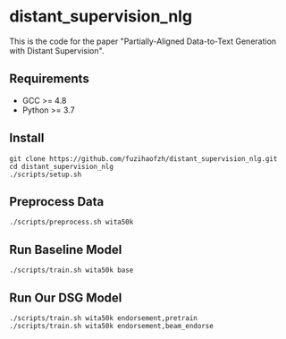 # distant_supervision_nlg
This is the code for the paper "Partially-Aligned Data-to-Text Generation with Distant Supervision".

## Requirements
- GCC >= 4.8
- Python >= 3.7

## Install 
```
git clone https://github.com/fuzihaofzh/distant_supervision_nlg.git
cd distant_supervision_nlg
./scripts/setup.sh
```

## Preprocess Data
```
./scripts/preprocess.sh wita50k
```

## Run Baseline Model
```
./scripts/train.sh wita50k base
```

## Run Our DSG Model
```
./scripts/train.sh wita50k endorsement,pretrain
./scripts/train.sh wita50k endorsement,beam_endorse
```


